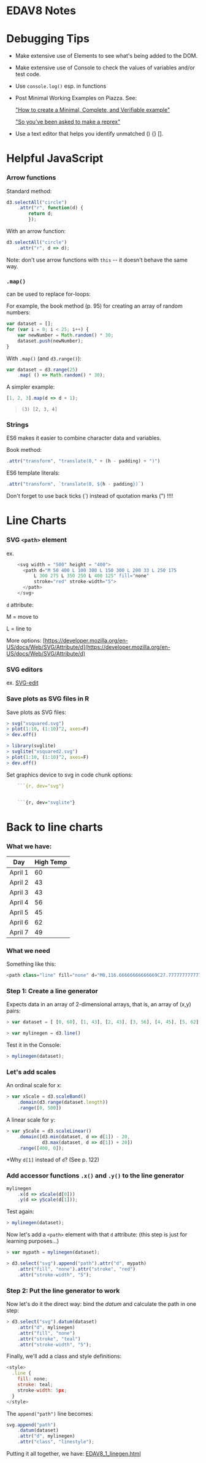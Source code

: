 EDAV8 Notes
================

Debugging Tips
=======
* Make extensive use of Elements to see what's being added to the DOM.

* Make extensive use of Console to check the values of variables and/or test code.

* Use `console.log()` esp. in functions

* Post Minimal Working Examples on Piazza. See:

    ["How to create a Minimal, Complete, and Verifiable example"](https://stackoverflow.com/help/mcve)

    ["So you’ve been asked to make a reprex"](https://www.jessemaegan.com/post/so-you-ve-been-asked-to-make-a-reprex/)

* Use a text editor that helps you identify unmatched () {} [].

Helpful JavaScript
=======

### Arrow functions

Standard method:

``` js
d3.selectAll("circle")
    .attr("r", function(d) {
        return d;
        });
```

With an arrow function:

``` js
d3.selectAll("circle")
    .attr("r", d => d);
```

Note: don't use arrow functions with `this` -- it doesn't behave the same way.

### `.map()`

can be used to replace for-loops:

For example, the book method (p. 95) for creating an array of random numbers:

``` js
var dataset = [];
for (var i = 0; i < 25; i++) {
    var newNumber = Math.random() * 30;
    dataset.push(newNumber);
}
```

With `.map()` (and `d3.range()`):

``` js
var dataset = d3.range(25)
    .map( () => Math.random() * 30);
```

A simpler example:

``` js
[1, 2, 3].map(d => d + 1);
```
> `(3) [2, 3, 4]`

### Strings

ES6 makes it easier to combine character data and variables.

Book method:

``` js
.attr("transform", "translate(0," + (h - padding) + ")")
```

ES6 template literals:

``` js
.attr("transform", `translate(0, ${h - padding})`)
```

Don't forget to use back ticks (`) instead of quotation marks (") !!!!


Line Charts
=======

### SVG `<path>` element

ex.
``` js
    <svg width = "500" height = "400">
      <path d="M 50 400 L 100 300 L 150 300 L 200 33 L 250 175
          L 300 275 L 350 250 L 400 125" fill="none"
          stroke="red" stroke-width="5">
      </path>
    </svg>
```

`d` attribute:

M = move to

L = line to

More options: [https://developer.mozilla.org/en-US/docs/Web/SVG/Attribute/d](https://developer.mozilla.org/en-US/docs/Web/SVG/Attribute/d)

### SVG editors

ex. [SVG-edit](https://svg-edit.github.io/svgedit/releases/svg-edit-2.8.1/svg-editor.html)

### Save plots as SVG files in R

Save plots as SVG files:

``` r
> svg("xsquared.svg")
> plot(1:10, (1:10)^2, axes=F)
> dev.off()

> library(svglite)
> svglite("xsquared2.svg")
> plot(1:10, (1:10)^2, axes=F)
> dev.off()
```

Set graphics device to svg in code
chunk options:

``` r
    ```{r, dev="svg"}


    ```{r, dev="svglite"}
```

Back to line charts
=======

### What we have:

Day|High Temp
----|----
April 1|60
April 2|43
April 3|43
April 4|56
April 5|45
April 6|62
April 7|49

### What we need

Something like this:

``` js
<path class="line" fill="none" d="M0,116.66666666666669C27.777777777777786,155.5131766381766,55.55555555555557,194.35968660968655,83.33333333333333,215.83333333333331C111.11111111111109,237.30698005698008,138.88888888888889,241.40776353276354,166.66666666666666,215.83333333333331C194.44444444444443,190.2589031339031,222.22222222222223,135.00925925925924,250,140C277.77777777777777,144.99074074074076,305.55555555555554,210.22186609686608,333.3333333333333,204.16666666666666C361.1111111111111,198.11146723646723,388.8888888888889,120.76994301994304,416.6666666666667,105.00000000000003C444.44444444444446,89.23005698005701,472.22222222222223,135.03169515669518,500,180.83333333333334"></path>
```

### Step 1: Create a line generator

Expects data in an array of 2-dimensional arrays, that is, an array of (x,y) pairs:

``` js
> var dataset = [ [0, 60], [1, 43], [2, 43], [3, 56], [4, 45], [5, 62], [6, 49] ];

> var mylinegen = d3.line()
```
Test it in the Console:

``` js
> mylinegen(dataset);
```

### Let's add scales

An ordinal scale for x:

``` js
> var xScale = d3.scaleBand()
    .domain(d3.range(dataset.length))
    .range([0, 500])
```    

A linear scale for y:

``` js    
> var yScale = d3.scaleLinear()
    .domain([d3.min(dataset, d => d[1]) - 20,
             d3.max(dataset, d => d[1]) + 20])
    .range([400, 0]);         
```             

*Why `d[1]` instead of `d`? (See p. 122)

### Add accessor functions `.x()` and `.y()` to the line generator

``` js
mylinegen
    .x(d => xScale(d[0]))
    .y(d => yScale(d[1]));
```

Test again:

``` js
> mylinegen(dataset);
```

Now let's add a `<path>` element with that `d` attribute: (this step is just for learning purposes...)

``` js
> var mypath = mylinegen(dataset);

> d3.select("svg").append("path").attr("d", mypath)
    .attr("fill", "none").attr("stroke", "red")
    .attr("stroke-width", "5");
```

### Step 2: Put the line generator to work

Now let's do it the direct way: bind the *datum* and calculate the path in one step:

``` js
> d3.select("svg").datum(dataset)
    .attr("d", mylinegen)
    .attr("fill", "none")
    .attr("stroke", "teal")
    .attr("stroke-width", "5");
```

Finally, we'll add a class and style definitions:

``` js
<style>
  .line {
    fill: none;
    stroke: teal;
    stroke-width: 5px;
  }
</style>
```

The `append("path")` line becomes:

``` js
svg.append("path")
    .datum(dataset)
    .attr("d", mylinegen)
    .attr("class", "linestyle");
```

Putting it all together, we have: [EDAV8_1_linegen.html](EDAV8_1_linegen.html)


